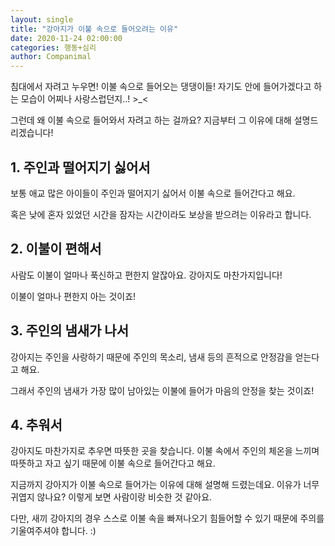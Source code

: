 ```yaml
---
layout: single
title: "강아지가 이불 속으로 들어오려는 이유"
date: 2020-11-24 02:00:00
categories: 행동+심리
author: Companimal
---
```


침대에서 자려고 누우면! 이불 속으로 들어오는 댕댕이들! 자기도 안에 들어가겠다고 하는 모습이 어찌나 사랑스럽던지..! &gt;\_&lt;

그런데 왜 이불 속으로 들어와서 자려고 하는 걸까요? 지금부터 그 이유에 대해 설명드리겠습니다!

## 1. 주인과 떨어지기 싫어서

보통 애교 많은 아이들이 주인과 떨어지기 싫어서 이불 속으로 들어간다고 해요.

혹은 낮에 혼자 있었던 시간을 잠자는 시간이라도 보상을 받으려는 이유라고 합니다.

## 2. 이불이 편해서

사람도 이불이 얼마나 푹신하고 편한지 알잖아요. 강아지도 마찬가지입니다!

이불이 얼마나 편한지 아는 것이죠!

## 3. 주인의 냄새가 나서

강아지는 주인을 사랑하기 때문에 주인의 목소리, 냄새 등의 흔적으로 안정감을 얻는다고 해요.

그래서 주인의 냄새가 가장 많이 남아있는 이불에 들어가 마음의 안정을 찾는 것이죠!

## 4. 추워서

강아지도 마찬가지로 추우면 따뜻한 곳을 찾습니다. 이불 속에서 주인의 체온을 느끼며 따뜻하고 자고 싶기 때문에 이불 속으로 들어간다고 해요.

지금까지 강아지가 이불 속으로 들어가는 이유에 대해 설명해 드렸는데요. 이유가 너무 귀엽지 않나요? 이렇게 보면 사람이랑 비슷한 것 같아요.

다만, 새끼 강아지의 경우 스스로 이불 속을 빠져나오기 힘들어할 수 있기 때문에 주의를 기울여주셔야 합니다. :)
